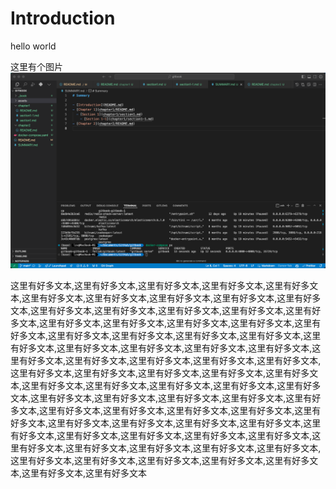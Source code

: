 # Introduction

hello world

这里有个图片
![](./assets/image1.png)

这里有好多文本,这里有好多文本,这里有好多文本,这里有好多文本,这里有好多文本,这里有好多文本,这里有好多文本,这里有好多文本,这里有好多文本,这里有好多文本,这里有好多文本,这里有好多文本,这里有好多文本,这里有好多文本,这里有好多文本,这里有好多文本,这里有好多文本,这里有好多文本,这里有好多文本,这里有好多文本,这里有好多文本,这里有好多文本,这里有好多文本,这里有好多文本,这里有好多文本,这里有好多文本,这里有好多文本,这里有好多文本,这里有好多文本,这里有好多文本,这里有好多文本,这里有好多文本,这里有好多文本,这里有好多文本,这里有好多文本,这里有好多文本,这里有好多文本,这里有好多文本,这里有好多文本,这里有好多文本,这里有好多文本,这里有好多文本,这里有好多文本,这里有好多文本,这里有好多文本,这里有好多文本,这里有好多文本,这里有好多文本,这里有好多文本,这里有好多文本,这里有好多文本,这里有好多文本,这里有好多文本,这里有好多文本,这里有好多文本,这里有好多文本,这里有好多文本,这里有好多文本,这里有好多文本,这里有好多文本,这里有好多文本,这里有好多文本,这里有好多文本,这里有好多文本,这里有好多文本,这里有好多文本,这里有好多文本,这里有好多文本,这里有好多文本,这里有好多文本,这里有好多文本,这里有好多文本,这里有好多文本,这里有好多文本,这里有好多文本
